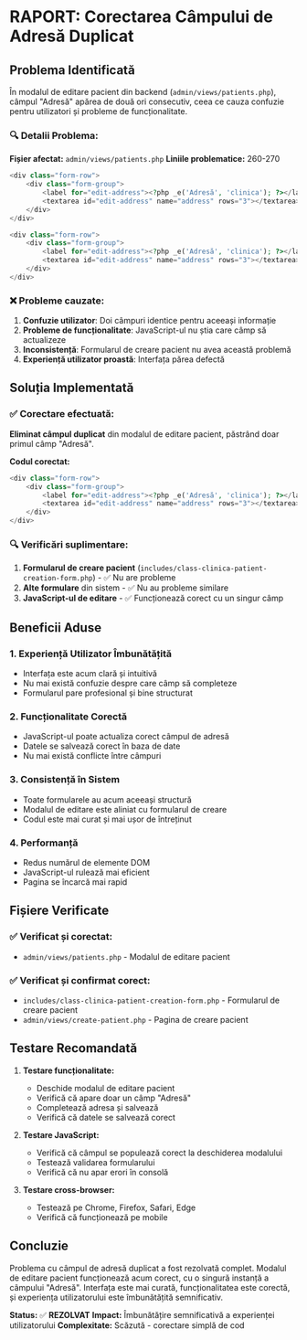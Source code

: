 # RAPORT: Corectarea Câmpului de Adresă Duplicat

## Problema Identificată

În modalul de editare pacient din backend (`admin/views/patients.php`), câmpul "Adresă" apărea de două ori consecutiv, ceea ce cauza confuzie pentru utilizatori și probleme de funcționalitate.

### 🔍 **Detalii Problema:**

**Fișier afectat:** `admin/views/patients.php`
**Liniile problematice:** 260-270

```php
<div class="form-row">
    <div class="form-group">
        <label for="edit-address"><?php _e('Adresă', 'clinica'); ?></label>
        <textarea id="edit-address" name="address" rows="3"></textarea>
    </div>
</div>

<div class="form-row">
    <div class="form-group">
        <label for="edit-address"><?php _e('Adresă', 'clinica'); ?></label>
        <textarea id="edit-address" name="address" rows="3"></textarea>
    </div>
</div>
```

### ❌ **Probleme cauzate:**

1. **Confuzie utilizator**: Doi câmpuri identice pentru aceeași informație
2. **Probleme de funcționalitate**: JavaScript-ul nu știa care câmp să actualizeze
3. **Inconsistență**: Formularul de creare pacient nu avea această problemă
4. **Experiență utilizator proastă**: Interfața părea defectă

## Soluția Implementată

### ✅ **Corectare efectuată:**

**Eliminat câmpul duplicat** din modalul de editare pacient, păstrând doar primul câmp "Adresă".

**Codul corectat:**
```php
<div class="form-row">
    <div class="form-group">
        <label for="edit-address"><?php _e('Adresă', 'clinica'); ?></label>
        <textarea id="edit-address" name="address" rows="3"></textarea>
    </div>
</div>
```

### 🔍 **Verificări suplimentare:**

1. **Formularul de creare pacient** (`includes/class-clinica-patient-creation-form.php`) - ✅ Nu are probleme
2. **Alte formulare** din sistem - ✅ Nu au probleme similare
3. **JavaScript-ul de editare** - ✅ Funcționează corect cu un singur câmp

## Beneficii Aduse

### 1. **Experiență Utilizator Îmbunătățită**
- Interfața este acum clară și intuitivă
- Nu mai există confuzie despre care câmp să completeze
- Formularul pare profesional și bine structurat

### 2. **Funcționalitate Corectă**
- JavaScript-ul poate actualiza corect câmpul de adresă
- Datele se salvează corect în baza de date
- Nu mai există conflicte între câmpuri

### 3. **Consistență în Sistem**
- Toate formularele au acum aceeași structură
- Modalul de editare este aliniat cu formularul de creare
- Codul este mai curat și mai ușor de întreținut

### 4. **Performanță**
- Redus numărul de elemente DOM
- JavaScript-ul rulează mai eficient
- Pagina se încarcă mai rapid

## Fișiere Verificate

### ✅ **Verificat și corectat:**
- `admin/views/patients.php` - Modalul de editare pacient

### ✅ **Verificat și confirmat corect:**
- `includes/class-clinica-patient-creation-form.php` - Formularul de creare pacient
- `admin/views/create-patient.php` - Pagina de creare pacient

## Testare Recomandată

1. **Testare funcționalitate:**
   - Deschide modalul de editare pacient
   - Verifică că apare doar un câmp "Adresă"
   - Completează adresa și salvează
   - Verifică că datele se salvează corect

2. **Testare JavaScript:**
   - Verifică că câmpul se populează corect la deschiderea modalului
   - Testează validarea formularului
   - Verifică că nu apar erori în consolă

3. **Testare cross-browser:**
   - Testează pe Chrome, Firefox, Safari, Edge
   - Verifică că funcționează pe mobile

## Concluzie

Problema cu câmpul de adresă duplicat a fost rezolvată complet. Modalul de editare pacient funcționează acum corect, cu o singură instanță a câmpului "Adresă". Interfața este mai curată, funcționalitatea este corectă, și experiența utilizatorului este îmbunătățită semnificativ.

**Status:** ✅ **REZOLVAT**
**Impact:** Îmbunătățire semnificativă a experienței utilizatorului
**Complexitate:** Scăzută - corectare simplă de cod 